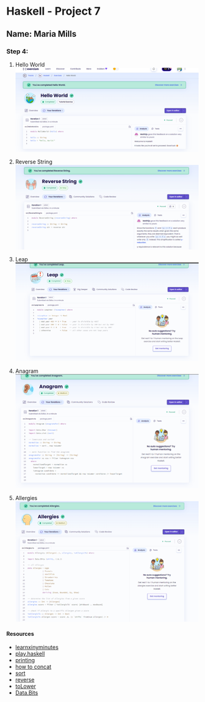 # Haskell - Project 7

## Name: Maria Mills

### Step 4:

1. Hello World
   ![alt text](image.png)

2. Reverse String
   ![alt text](image-1.png)

3. Leap
   ![alt text](image-2.png)

4. Anagram
   ![alt text](image-3.png)

5. Allergies
   ![alt text](image-4.png)

#### Resources

- [learnxinyminutes](https://learnxinyminutes.com/docs/haskell/)
- [play.haskell](https://play.haskell.org/)
- [printing](https://stackoverflow.com/questions/35779737/haskell-printing-strings)
- [how to concat](https://stackoverflow.com/questions/10755852/how-to-concat-two-io-strings-in-haskell)
- [sort](https://zvon.org/other/haskell/Outputlist/sort_f.html)
- [reverse](https://zvon.org/other/haskell/Outputprelude/reverse_f.html)
- [toLower](https://stackoverflow.com/questions/46568661/how-do-i-correctly-use-tolower-in-haskell)
- [Data.Bits](https://hackage.haskell.org/package/base-4.19.1.0/docs/Data-Bits.html)
